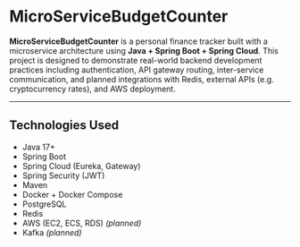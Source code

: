 # MicroServiceBudgetCounter

**MicroServiceBudgetCounter** is a personal 
finance tracker built with a microservice architecture using
**Java + Spring Boot + Spring Cloud**. This project is designed to demonstrate real-world backend development practices including authentication, API gateway routing, inter-service communication, and planned integrations with Redis, external APIs (e.g. cryptocurrency rates), and AWS deployment.

---

## Technologies Used

- Java 17+
- Spring Boot
- Spring Cloud (Eureka, Gateway)
- Spring Security (JWT)
- Maven
- Docker + Docker Compose
- PostgreSQL 
- Redis 
- AWS (EC2, ECS, RDS) *(planned)*
- Kafka *(planned)*


